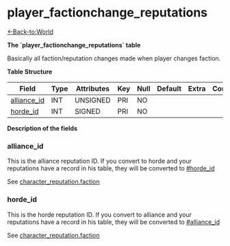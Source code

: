 # player\_factionchange\_reputations

[<-Back-to:World](database-world)

**The \`player\_factionchange\_reputations\` table**

Basically all faction/reputation changes made when player changes faction.

**Table Structure**

| Field            | Type | Attributes | Key | Null | Default | Extra | Comment |
| ---------------- | ---- | ---------- | --- | ---- | ------- | ----- | ------- |
| [alliance_id][1] | INT  | UNSIGNED   | PRI | NO   |         |       |         |
| [horde_id][2]    | INT  | SIGNED     | PRI | NO   |         |       |         |

[1]: #alliance_id
[2]: #horde_id

**Description of the fields**

### alliance\_id

This is the alliance reputation ID. If you convert to horde and your reputations have a record in his table, they will be converted to [\#horde\_id](#hordeid)

See [character\_reputation.faction](character_reputation#faction)

### horde\_id

This is the horde reputation ID. If you convert to alliance and your reputations have a record in his table, they will be converted to [\#alliance\_id](#allianceid)

See [character\_reputation.faction](character_reputation#faction)
